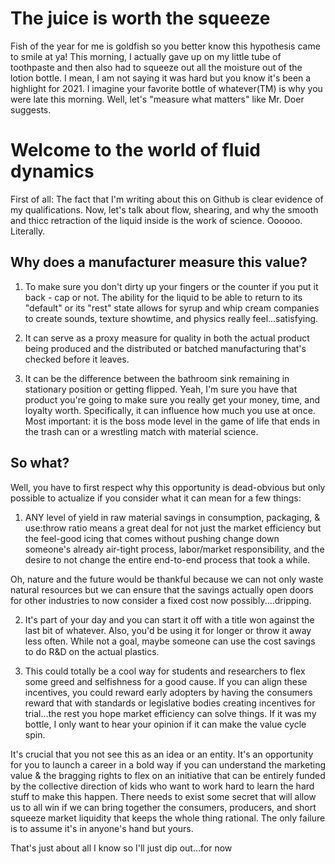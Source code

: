 # The juice is worth the squeeze

Fish of the year for me is goldfish so you better know this hypothesis came to smile at ya! This morning, I actually gave up on my little tube of toothpaste and then also had to squeeze out all the moisture out of the lotion bottle. I mean, I am not saying it was hard but you know it's been a highlight for 2021. I imagine your favorite bottle of whatever(TM) is why you were late this morning. Well, let's "measure what matters" like Mr. Doer suggests.

# Welcome to the world of fluid dynamics
First of all:  The fact that I'm writing about this on Github is clear evidence of my qualifications. Now, let's talk about flow, shearing, and why the smooth and thicc retraction of the liquid inside is the work of science. Oooooo. Literally.

## Why does a manufacturer measure this value?
1. To make sure you don't dirty up your fingers or the counter if you put it back - cap or not. The ability for the liquid to be able to return to its "default" or its "rest" state allows for syrup and whip cream companies to create sounds, texture showtime, and physics really feel...satisfying.

2. It can serve as a proxy measure for quality in both the actual product being produced and the distributed or batched manufacturing that's checked before it leaves.

3. It can be the difference between the bathroom sink remaining in stationary position or getting flipped. Yeah, I'm sure you have that product you're going to make sure you really get your money, time, and loyalty worth. Specifically, it can influence how much you use at once. Most important: it is the boss mode level in the game of life that ends in the trash can or a wrestling match with material science.

## So what?
Well, you have to first respect why this opportunity is dead-obvious but only possible to actualize if you consider what it can mean for a few things:
1. ANY level of yield in raw material savings in consumption, packaging, & use:throw ratio means a great deal for not just the market efficiency but the feel-good icing that comes without pushing change down someone's already air-tight process, labor/market responsibility, and the desire to not change the entire end-to-end process that took a while.

Oh, nature and the future would be thankful because we can not only waste natural resources but we can ensure that the savings actually open doors for other industries to now consider a fixed cost now possibly....dripping.

2. It's part of your day and you can start it off with a title won against the last bit of whatever. Also, you'd be using it for longer or throw it away less often. While not a goal, maybe someone can use the cost savings to do R&D on the actual plastics.

3. This could totally be a cool way for students and researchers to flex some greed and selfishness for a good cause. If you can align these incentives, you could reward early adopters by having the consumers reward that with standards or legislative bodies creating incentives for trial...the rest you hope market efficiency can solve things. If it was my bottle, I only want to hear your opinion if it can make the value cycle spin.

It's crucial that you not see this as an idea or an entity. It's an opportunity for you to launch a career in a bold way if you can understand the marketing value & the bragging rights to flex on an initiative that can be entirely funded by the collective direction of kids who want to work hard to learn the hard stuff to make this happen. There needs to exist some secret that will allow us to all win if we can bring together the consumers, producers, and short squeeze market liquidity that keeps the whole thing rational. The only failure is to assume it's in anyone's hand but yours.

That's just about all I know so I'll just dip out...for now
